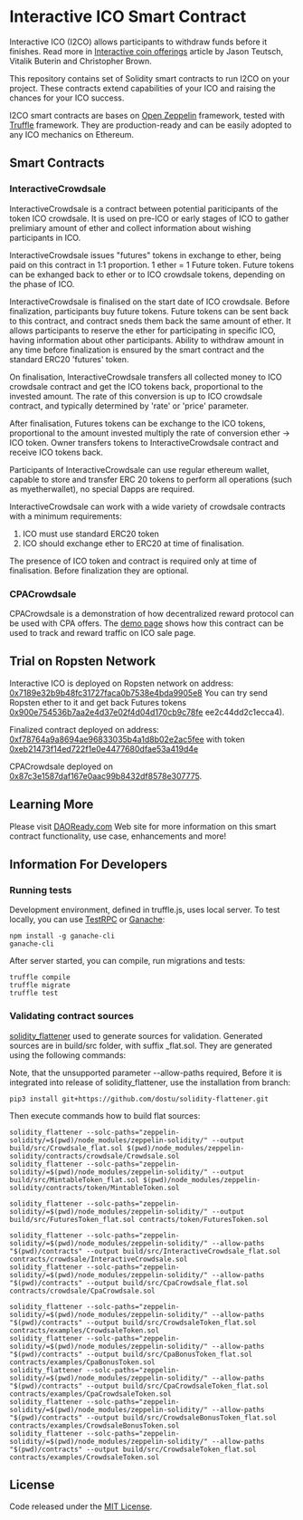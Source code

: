 # Interactive ICO Smart Contract

Interactive ICO (I2CO) allows participants to withdraw funds before it finishes.
Read more in [Interactive coin offerings](https://people.cs.uchicago.edu/~teutsch/papers/ico.pdf)
article by Jason Teutsch,  Vitalik Buterin and Christopher Brown.

This repository contains set of Solidity smart contracts to run I2CO on your project. 
These contracts extend capabilities of your ICO and raising the chances for your ICO success.

I2CO smart contracts are bases on [Open Zeppelin](https://github.com/OpenZeppelin/zeppelin-solidity)
framework, tested with [Truffle](http://truffleframework.com/) framework. They are production-ready
and can be easily adopted to any ICO mechanics on Ethereum.

## Smart Contracts

### InteractiveCrowdsale

InteractiveCrowdsale is a contract between potential pariticipants of the token ICO crowdsale.
It is used on pre-ICO or early stages of ICO to gather prelimiary amount of ether and
collect information about wishing participants in ICO.

InteractiveCrowdsale issues "futures" tokens in exchange to ether, being paid on this contract
in 1:1 proportion. 1 ether = 1 Future token. Future tokens can be exhanged back to ether or to
ICO crowdsale tokens, depending on the phase of ICO.

InteractiveCrowdsale is finalised on the start date of ICO crowdsale. Before finalization,
participants buy future tokens. Future tokens can be sent back to this contract, and
contract sneds them back the same amount of ether. It allows participants to reserve the
ether for participating in specific ICO, having information about other participants.
Ability to withdraw amount in any time before finalization is ensured by the smart contract and
the standard ERC20 'futures' token.

On finalisation, InteractiveCrowdsale transfers all collected money to ICO crowdsale contract
and get the ICO tokens back, proportional to the invested amount. The rate of this conversion is up
to ICO crowdsale contract, and typically determined by 'rate' or 'price' parameter.

After finalisation, Futures tokens can be exchange to the ICO tokens, proportional to the amount invested
multiply the rate of conversion ether -> ICO token. Owner transfers tokens to InteractiveCrowdsale contract
and receive ICO tokens back.

Participants of InteractiveCrowdsale can use regular ethereum wallet, capable to store and transfer ERC 20 tokens
to perform all operations (such as myetherwallet), no special Dapps are required.

InteractiveCrowdsale can work with a wide variety of crowdsale contracts with a minimum requirements:
1) ICO must use standard ERC20 token
2) ICO should exchange ether to ERC20 at time of finalisation.

The presence of ICO token and contract is required only at time of finalisation. Before finalization
they are optional.

### CPACrowdsale

CPACrowdsale is a demonstration of how decentralized reward protocol can be used with CPA offers.
The [demo page](http://daoready.com/product/cpa-ico?aff=0x28698ed7e540B437D5D43bB7cc1a4C76a4Ab571C) shows how this
contract can be used to track and reward traffic on ICO sale page.

## Trial on Ropsten Network

Interactive ICO is deployed on Ropsten network on address: [0x7189e32b9b48fc31727faca0b7538e4bda9905e8](https://ropsten.etherscan.io/address/0x7189e32b9b48fc31727faca0b7538e4bda9905e8)
You can try send Ropsten ether to it and get back Futures tokens 
[0x900e754536b7aa2e4d37e02f4d04d170cb9c78fe](https://ropsten.etherscan.io/token/0x900e754536b7aa2e4d37e02f4d04d170cb9c78fe)
ee2c44dd2c1ecca4).

Finalized contract deployed on address: [0xf78764a9a8694ae96833035b4a1d8b02e2ac5fee](https://ropsten.etherscan.io/address/0xf78764a9a8694ae96833035b4a1d8b02e2ac5fee)
with token [0xeb21473f14ed722f1e0e4477680dfae53a419d4e](https://ropsten.etherscan.io/token/0xeb21473f14ed722f1e0e4477680dfae53a419d4e)

CPACrowdsale deployed on [0x87c3e1587daf167e0aac99b8432df8578e307775](https://ropsten.etherscan.io/address/0x87c3e1587daf167e0aac99b8432df8578e307775).


## Learning More

Please visit [DAOReady.com](http://daoready.com) Web site for more information on this smart contract functionality, use case, enhancements and more!

## Information For Developers

### Running tests

Development environment, defined in truffle.js, uses local server.
To test locally, you can use [TestRPC](https://github.com/pipermerriam/eth-testrpc) or
[Ganache](https://github.com/trufflesuite/ganache-cli):

```
npm install -g ganache-cli
ganache-cli
```
After server started, you can compile, run migrations and tests:

```
truffle compile
truffle migrate
truffle test
```


### Validating contract sources

[solidity_flattener](https://github.com/BlockCatIO/solidity-flattener) used to generate sources for validation.
Generated sources are in build/src folder, with suffix _flat.sol. They are generated using the following commands:

Note, that the unsupported parameter --allow-paths required, Before it is integrated into release of solidity_flattener,
use the installation from branch:
```
pip3 install git+https://github.com/dostu/solidity-flattener.git
```

Then execute commands how to build flat sources:

```
solidity_flattener --solc-paths="zeppelin-solidity/=$(pwd)/node_modules/zeppelin-solidity/" --output build/src/Crowdsale_flat.sol $(pwd)/node_modules/zeppelin-solidity/contracts/crowdsale/Crowdsale.sol
solidity_flattener --solc-paths="zeppelin-solidity/=$(pwd)/node_modules/zeppelin-solidity/" --output build/src/MintableToken_flat.sol $(pwd)/node_modules/zeppelin-solidity/contracts/token/MintableToken.sol

solidity_flattener --solc-paths="zeppelin-solidity/=$(pwd)/node_modules/zeppelin-solidity/" --output build/src/FuturesToken_flat.sol contracts/token/FuturesToken.sol

solidity_flattener --solc-paths="zeppelin-solidity/=$(pwd)/node_modules/zeppelin-solidity/" --allow-paths "$(pwd)/contracts" --output build/src/InteractiveCrowdsale_flat.sol contracts/crowdsale/InteractiveCrowdsale.sol
solidity_flattener --solc-paths="zeppelin-solidity/=$(pwd)/node_modules/zeppelin-solidity/" --allow-paths "$(pwd)/contracts" --output build/src/CpaCrowdsale_flat.sol contracts/crowdsale/CpaCrowdsale.sol

solidity_flattener --solc-paths="zeppelin-solidity/=$(pwd)/node_modules/zeppelin-solidity/" --allow-paths "$(pwd)/contracts" --output build/src/CrowdsaleToken_flat.sol contracts/examples/CrowdsaleToken.sol
solidity_flattener --solc-paths="zeppelin-solidity/=$(pwd)/node_modules/zeppelin-solidity/" --allow-paths "$(pwd)/contracts" --output build/src/CpaBonusToken_flat.sol contracts/examples/CpaBonusToken.sol
solidity_flattener --solc-paths="zeppelin-solidity/=$(pwd)/node_modules/zeppelin-solidity/" --allow-paths "$(pwd)/contracts" --output build/src/CpaCrowdsaleToken_flat.sol contracts/examples/CpaCrowdsaleToken.sol
solidity_flattener --solc-paths="zeppelin-solidity/=$(pwd)/node_modules/zeppelin-solidity/" --allow-paths "$(pwd)/contracts" --output build/src/CrowdsaleBonusToken_flat.sol contracts/examples/CrowdsaleBonusToken.sol
solidity_flattener --solc-paths="zeppelin-solidity/=$(pwd)/node_modules/zeppelin-solidity/" --allow-paths "$(pwd)/contracts" --output build/src/CrowdsaleToken_flat.sol contracts/examples/CrowdsaleToken.sol

```


## License
Code released under the [MIT License](https://github.com/OpenZeppelin/zeppelin-solidity/blob/master/LICENSE).
